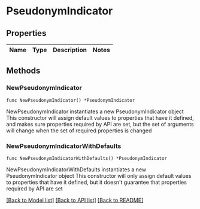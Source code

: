 # PseudonymIndicator

## Properties

Name | Type | Description | Notes
------------ | ------------- | ------------- | -------------

## Methods

### NewPseudonymIndicator

`func NewPseudonymIndicator() *PseudonymIndicator`

NewPseudonymIndicator instantiates a new PseudonymIndicator object
This constructor will assign default values to properties that have it defined,
and makes sure properties required by API are set, but the set of arguments
will change when the set of required properties is changed

### NewPseudonymIndicatorWithDefaults

`func NewPseudonymIndicatorWithDefaults() *PseudonymIndicator`

NewPseudonymIndicatorWithDefaults instantiates a new PseudonymIndicator object
This constructor will only assign default values to properties that have it defined,
but it doesn't guarantee that properties required by API are set


[[Back to Model list]](../README.md#documentation-for-models) [[Back to API list]](../README.md#documentation-for-api-endpoints) [[Back to README]](../README.md)


